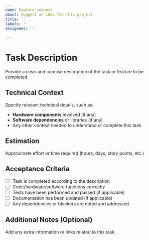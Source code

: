 ```yaml
---
name: Feature request
about: Suggest an idea for this project
title: ''
labels: ''
assignees: ''

---
```


# Task Description  
Provide a clear and concise description of the task or feature to be completed.

## Technical Context  
Specify relevant technical details, such as:  
- **Hardware components** involved (if any)  
- **Software dependencies** or libraries (if any)  
- Any other context needed to understand or complete this task

## Estimation  
Approximate effort or time required (hours, days, story points, etc.)

## Acceptance Criteria  
- [ ] Task is completed according to the description  
- [ ] Code/hardware/software functions correctly  
- [ ] Tests have been performed and passed (if applicable)  
- [ ] Documentation has been updated (if applicable)  
- [ ] Any dependencies or blockers are noted and addressed

## Additional Notes (Optional)  
Add any extra information or links related to this task.

